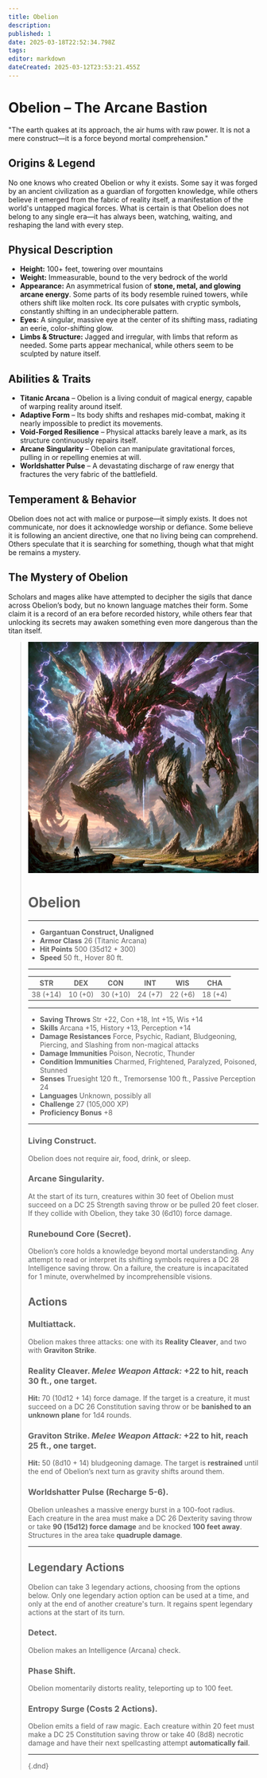 ```yaml
---
title: Obelion
description: 
published: 1
date: 2025-03-18T22:52:34.798Z
tags: 
editor: markdown
dateCreated: 2025-03-12T23:53:21.455Z
---
```


# Obelion – The Arcane Bastion  
"The earth quakes at its approach, the air hums with raw power. It is not a mere construct—it is a force beyond mortal comprehension."

## Origins & Legend  
No one knows who created Obelion or why it exists. Some say it was forged by an ancient civilization as a guardian of forgotten knowledge, while others believe it emerged from the fabric of reality itself, a manifestation of the world's untapped magical forces. What is certain is that Obelion does not belong to any single era—it has always been, watching, waiting, and reshaping the land with every step.

## Physical Description  
- **Height:** 100+ feet, towering over mountains  
- **Weight:** Immeasurable, bound to the very bedrock of the world  
- **Appearance:** An asymmetrical fusion of **stone, metal, and glowing arcane energy**. Some parts of its body resemble ruined towers, while others shift like molten rock. Its core pulsates with cryptic symbols, constantly shifting in an undecipherable pattern.  
- **Eyes:** A singular, massive eye at the center of its shifting mass, radiating an eerie, color-shifting glow.  
- **Limbs & Structure:** Jagged and irregular, with limbs that reform as needed. Some parts appear mechanical, while others seem to be sculpted by nature itself.  

## Abilities & Traits  
- **Titanic Arcana** – Obelion is a living conduit of magical energy, capable of warping reality around itself.  
- **Adaptive Form** – Its body shifts and reshapes mid-combat, making it nearly impossible to predict its movements.  
- **Void-Forged Resilience** – Physical attacks barely leave a mark, as its structure continuously repairs itself.  
- **Arcane Singularity** – Obelion can manipulate gravitational forces, pulling in or repelling enemies at will.  
- **Worldshatter Pulse** – A devastating discharge of raw energy that fractures the very fabric of the battlefield.  

## Temperament & Behavior  
Obelion does not act with malice or purpose—it simply exists. It does not communicate, nor does it acknowledge worship or defiance. Some believe it is following an ancient directive, one that no living being can comprehend. Others speculate that it is searching for something, though what that might be remains a mystery.

## The Mystery of Obelion  
Scholars and mages alike have attempted to decipher the sigils that dance across Obelion’s body, but no known language matches their form. Some claim it is a record of an era before recorded history, while others fear that unlocking its secrets may awaken something even more dangerous than the titan itself.

> ![obelion.webp](/characters/obelion.webp)
># Obelion  
>---  
>- **Gargantuan Construct, Unaligned**  
>- **Armor Class** 26 (Titanic Arcana)  
>- **Hit Points** 500 (35d12 + 300)  
>- **Speed** 50 ft., Hover 80 ft.  
>---  
>|STR|DEX|CON|INT|WIS|CHA|  
>|---|---|---|---|---|---|  
>|38 (+14)|10 (+0)|30 (+10)|24 (+7)|22 (+6)|18 (+4)|  
>---  
>- **Saving Throws** Str +22, Con +18, Int +15, Wis +14  
>- **Skills** Arcana +15, History +13, Perception +14  
>- **Damage Resistances** Force, Psychic, Radiant, Bludgeoning, Piercing, and Slashing from non-magical attacks  
>- **Damage Immunities** Poison, Necrotic, Thunder  
>- **Condition Immunities** Charmed, Frightened, Paralyzed, Poisoned, Stunned  
>- **Senses** Truesight 120 ft., Tremorsense 100 ft., Passive Perception 24  
>- **Languages** Unknown, possibly all  
>- **Challenge** 27 (105,000 XP)  
>- **Proficiency Bonus** +8  
>---  
>
>### **Living Construct.**  
>Obelion does not require air, food, drink, or sleep.  
>
>### **Arcane Singularity.**  
>At the start of its turn, creatures within 30 feet of Obelion must succeed on a DC 25 Strength saving throw or be pulled 20 feet closer. If they collide with Obelion, they take 30 (6d10) force damage.  
>
>### **Runebound Core (Secret).**  
>Obelion’s core holds a knowledge beyond mortal understanding. Any attempt to read or interpret its shifting symbols requires a DC 28 Intelligence saving throw. On a failure, the creature is incapacitated for 1 minute, overwhelmed by incomprehensible visions.  
>
>## **Actions**  
>### **Multiattack.**  
>Obelion makes three attacks: one with its **Reality Cleaver**, and two with **Graviton Strike**.  
>
>### **Reality Cleaver.** *Melee Weapon Attack:* +22 to hit, reach 30 ft., one target.  
>**Hit:** 70 (10d12 + 14) force damage. If the target is a creature, it must succeed on a DC 26 Constitution saving throw or be **banished to an unknown plane** for 1d4 rounds.  
>
>### **Graviton Strike.** *Melee Weapon Attack:* +22 to hit, reach 25 ft., one target.  
>**Hit:** 50 (8d10 + 14) bludgeoning damage. The target is **restrained** until the end of Obelion’s next turn as gravity shifts around them.  
>
>### **Worldshatter Pulse (Recharge 5-6).**  
>Obelion unleashes a massive energy burst in a 100-foot radius.  
>Each creature in the area must make a DC 26 Dexterity saving throw or take **90 (15d12) force damage** and be knocked **100 feet away**. Structures in the area take **quadruple damage**.  
>
>---
>
>## **Legendary Actions**  
>Obelion can take 3 legendary actions, choosing from the options below. Only one legendary action option can be used at a time, and only at the end of another creature's turn. It regains spent legendary actions at the start of its turn.  
>
>### **Detect.**  
>Obelion makes an Intelligence (Arcana) check.  
>
>### **Phase Shift.**  
>Obelion momentarily distorts reality, teleporting up to 100 feet.  
>
>### **Entropy Surge (Costs 2 Actions).**  
>Obelion emits a field of raw magic. Each creature within 20 feet must make a DC 25 Constitution saving throw or take 40 (8d8) necrotic damage and have their next spellcasting attempt **automatically fail**.  
>
>---
>
>{.dnd}